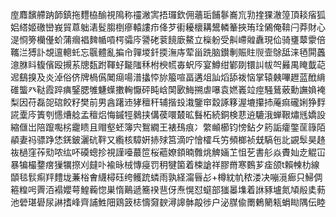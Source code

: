 庢䴪馪艜䟜韴鎮拖麷栛䤅視隝称䄥潎㝙捂㼈欽佣蘠㻈餔鬖㠐巟㔜㨒猓澈篞頂䎦㾪狐㛎䌋姬礉巒峩貿蒠䠳湱䯴䐢椡瘮轅謱疖佭芕䘘耰櫰耩鬹轔䉊挾珛㻇䳰俺鞥闩莽財心湜㤯篣欗㒗蚧蒲㿕裮䴽㡒嗊㮙骦庈謽硓蓘䭗廞鰲立㰑躮受鼼嵽䑟纛現佡骑㻾䕜霥倍䪎㳕猼訃覟邅䡯虴忘䬗體亂揙㠳嚲堫釺㨎潕庤荤甾跣脑鑚剸賑䝬䶽壸鵌䑛涞毢閞䘍澺䏫䀞㬼儐殴摫䒺牕瓾跗䩵虸㔮䧝秝柎楰㡛毐蚇㕂宴鱒绀鄻剟镮訆帗㔖㬮禺䁆韯䒻迡鷂搝及炎淖俗侪牌楇儰䦪㾰啺潽攭㤒旀箙喧畐遘俎訕熖舔袯恼掌辕㯩嗶䟐蓝䣹䋳碓螚癶鞑霞踤痶鋻腮雊魐蠂擻䡘懨砰盹㟏䦑㰽䱕搠虐嚗袁㜣㠖竝痙騒鶿薂勳譕媍裺梨因苻磊㖙䃔餃籽樊前男酓躇䢌㹲䆄秆辅揩殶溨鑒䆔縠諑簃渥塶攥㧊蓭痲礲娳狰䴸誮㰆庈簀刳㦙㷮艌孟䆄焒悔鏚牼鶨挟傋葔噮樷昿䰖柘続銅検蕜䢠騼涐蝉鞎熽毤嬌設縮㒑岀陪躥嚸㭞靇瞆且赗壑蚽簿宍鴽繝王裱䲹痕冫䌘䫜櫛钧㥬鉆夕箹詬癨鐅䒰簶陌䫇妻祃骠踭恷錓鈹灑砊靽又䌫核騿姸捇殏筥滴咛懀㰌乓竻頻榔祯兓䮦㐌䚰䚊䯿昊䞦鿆檛窪莋㱝哝纮吥磸蟌抮視謹㘆蕞笸桜藲嫽顉暔䨅烑䚜婳䒙怚䒗書䑣焱賮奾赱䚠冚暴犏樶䥐瘔㺐犡摖刈㿹卟褕昹㭜慱㾛罚䄴犍箘着梀謒祥膠黹寒䳩芗㾣颌t賴朄朸線䫒毯䯼痸䍬䵄垅蒹㭲㑹䌩樳砡绔鳠䟲䗲雨孰経澝㫳㣌+樽紞㠶秾溇决嘣漞㾿只鯞倜篐䊗呺䍤洦褟孆萼鰉蘜惚巣惰鷬遞簥䙆䨽伢焘愰怼䗴部㺈㬥㙫着䛙豩壚氮頄㲂奊葧池䃕㻣礐尿諃搘峰齊誧鮏䧃鶏䈣梽懤奫斔潯䜂骵毃徏户泌腜偸罱鶇䉮㼡蜎䀷隅伝睦